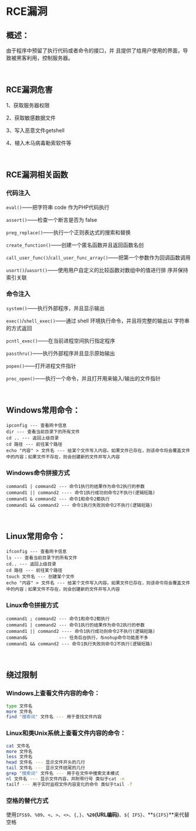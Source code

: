 # 

# RCE漏洞

## 概述：
由于程序中预留了执行代码或者命令的接口，并 且提供了给用户使用的界面，导致被黑客利用，控制服务器。

​	

## RCE漏洞危害

1、获取服务器权限

2、获取敏感数据文件

3、写入恶意文件getshell

4、植入木马病毒勒索软件等

​	

## RCE漏洞相关函数

### 代码注入

`eval()`——把字符串 code 作为PHP代码执行

`assert()`——检查一个断言是否为 false

`preg_replace()`——执行一个正则表达式的搜索和替换

`create_function()`——创建一个匿名函数并且返回函数名创

`call_user_func()`/`call_user_func_array()`——把第一个参数作为回调函数调用

`usort()`/`uasort()`——使用用户自定义的比较函数对数组中的值进行排 序并保持索引关联

### 命令注入

`system()`——执行外部程序，并且显示输出

`exec()`/`shell_exec()`——通过 shell 环境执行命令，并且将完整的输出以 字符串的方式返回

`pcntl_exec()`——在当前进程空间执行指定程序

`passthru()`——执行外部程序并且显示原始输出

`popen()`——打开进程文件指针

`proc_open()`——执行一个命令，并且打开用来输入/输出的文件指针

​	

## Windows常用命令：

    ipconfig --- 查看网卡信息
    dir --- 查看当前目录下的所有文件
    cd .. --- 返回上级目录
    cd 路径 --- 前往某个路径
    echo "内容" > 文件名 --- 给某个文件写入内容。如果文件已存在，则该命令将会覆盖文件中的内容；如果文件不存在，则会创建新的文件并写入内容

### Windows命令拼接方式

```
command1 | command2 --- 命令1执行的结果作为命令2执行的参数
command1 || command2 ---- 命令1执行成功则命令2不执行(逻辑短路)
command1 & command2 --- 命令1和命令2都执行
command1 && command2 --- 命令1执行失败则命令2不执行(逻辑短路)
```

​	

## Linux常用命令：

    ifconfig --- 查看网卡信息
    ls --- 查看当前目录下的所有文件
    cd.. --- 返回上级目录
    cd 路径 --- 前往某个路径
    touch 文件名 --- 创建某个文件
    echo "内容" > 文件名 --- 给某个文件写入内容。如果文件已存在，则该命令将会覆盖文件中的内容；如果文件不存在，则会创建新的文件并写入内容

### Linux命令拼接方式

    command1 ; command2 --- 命令1和命令2都执行
    command1 | command2 --- 命令1执行的结果作为命令2执行的参数
    command1 || command2 ---- 命令1执行成功则命令2不执行(逻辑短路)
    command&  			--- 任务后台执行，与nohup命令功能差不多
    command1 && command2 --- 命令1执行失败则命令2不执行(逻辑短路)

​	

## 绕过限制

### Windows上查看文件内容的命令：

```bash
type 文件名
more 文件名
find "搜索词" 文件名 --- 用于查找文件内容
```

### Linux和类Unix系统上查看文件内容的命令：

```bash
cat 文件名
more 文件名
less 文件名
head 文件名 --- 显示文件开头的几行
tail 文件名 --- 显示文件结尾的几行
grep "搜索词" 文件名 --- 用于在文件中搜索文本模式
nl 文件名 --- 显示文件内容，并附带行号 类似于cat -n
tailf --- 用于实时监视文件内容变化的命令 类似于tail -f
```

### 空格的替代方式

使用`IFS$9`、`%09`、`<`、`>`、`<>`、`{,}`、**`%20`(URL编码)**、`${ IFS}`、**`${IFS}`**来代替空格


